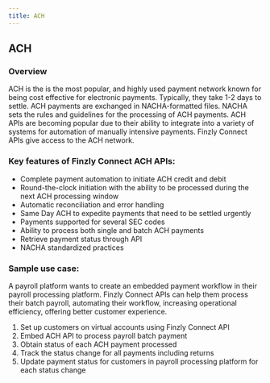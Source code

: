 ```yaml
---
title: ACH
---
```


## **ACH** 

### **Overview**

ACH is the is the most popular, and highly used payment network known for being cost effective for electronic payments. Typically, they take 1-2 days to settle. ACH payments are exchanged in NACHA-formatted files. NACHA sets the rules and guidelines for the processing of ACH payments. ACH APIs are becoming popular due to their ability to integrate into a variety of systems for automation of manually intensive payments. Finzly Connect APIs give access to the ACH network.

### **Key features of Finzly Connect ACH APIs:**

- Complete payment automation to initiate ACH credit and debit
- Round-the-clock initiation with the ability to be processed during the next ACH processing window
- Automatic reconciliation and error handling
- Same Day ACH to expedite payments that need to be settled urgently
- Payments supported for several SEC codes
- Ability to process both single and batch ACH payments 
- Retrieve payment status through API 
- NACHA standardized practices

### **Sample use case:**

A payroll platform wants to create an embedded payment workflow in their payroll processing platform. Finzly Connect APIs can help them process their batch payroll, automating their workflow, increasing operational efficiency, offering better customer experience.
1. Set up customers on virtual accounts using Finzly Connect API
2. Embed ACH API to process payroll batch payment
3. Obtain status of each ACH payment processed
4. Track the status change for all payments including returns
5. Update payment status for customers in payroll processing platform for each status change

<!-- ### **SEC Codes**

Each payment entry must be categorized under one of the several Service Entry Class Codes, aka SEC Codes. Finzly supports all the SEC Codes listed below.

Note: Finzly payment hub supports all above sec codes from RDFI perspective. The ODFI perspective the following sec codes are supported from ODFI perspective - BOC, CCD, CIE, CTX, IAT, POP, POS, PPD, TEL and WEB. -->

<!-- **ACH Terminologies** 

While ACH payments are cheaper compared to other payment networks, they have most the complexity than other payment rails, as ACH has evolved over several decades to support various use cases of the industry.

**Files & Batches**

Each payment is created as a payment entry, and the entries are grouped in batches and the batches are grouped in a file. Each file and batch may be balanced or unbalanced. 

**Balanced & Unbalanced Files**

In a balanced file, the outbound debits and credits are offset with a customer’s DDA account entry. In an unbalanced file, the bank would offset it with the customer’s default account.  -->